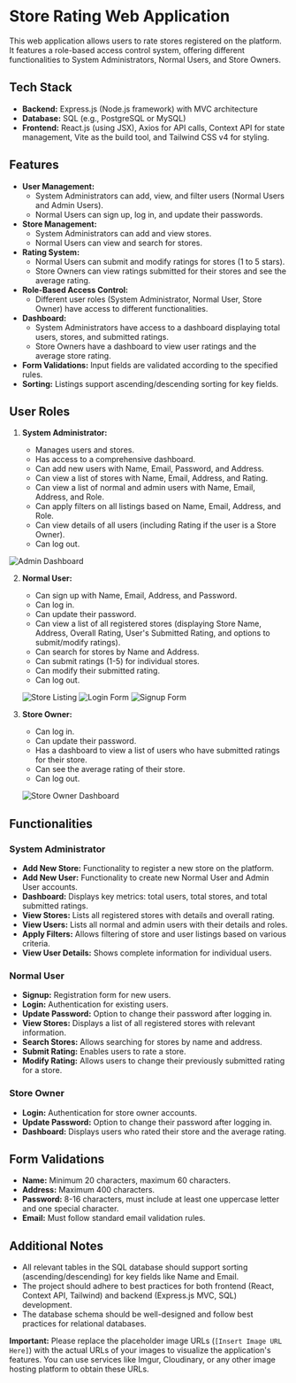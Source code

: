 # Store Rating Web Application

This web application allows users to rate stores registered on the platform. It features a role-based access control system, offering different functionalities to System Administrators, Normal Users, and Store Owners.

## Tech Stack

-   **Backend:** Express.js (Node.js framework) with MVC architecture
-   **Database:** SQL (e.g., PostgreSQL or MySQL)
-   **Frontend:** React.js (using JSX), Axios for API calls, Context API for state management, Vite as the build tool, and Tailwind CSS v4 for styling.

## Features

-   **User Management:**
    -   System Administrators can add, view, and filter users (Normal Users and Admin Users).
    -   Normal Users can sign up, log in, and update their passwords.
-   **Store Management:**
    -   System Administrators can add and view stores.
    -   Normal Users can view and search for stores.
-   **Rating System:**
    -   Normal Users can submit and modify ratings for stores (1 to 5 stars).
    -   Store Owners can view ratings submitted for their stores and see the average rating.
-   **Role-Based Access Control:**
    -   Different user roles (System Administrator, Normal User, Store Owner) have access to different functionalities.
-   **Dashboard:**
    -   System Administrators have access to a dashboard displaying total users, stores, and submitted ratings.
    -   Store Owners have a dashboard to view user ratings and the average store rating.
-   **Form Validations:** Input fields are validated according to the specified rules.
-   **Sorting:** Listings support ascending/descending sorting for key fields.

## User Roles

1.  **System Administrator:**

    -   Manages users and stores.
    -   Has access to a comprehensive dashboard.
    -   Can add new users with Name, Email, Password, and Address.
    -   Can view a list of stores with Name, Email, Address, and Rating.
    -   Can view a list of normal and admin users with Name, Email, Address, and Role.
    -   Can apply filters on all listings based on Name, Email, Address, and Role.
    -   Can view details of all users (including Rating if the user is a Store Owner).
    -   Can log out.

   ![Admin Dashboard](https://github.com/harshal20m/Store-Rating-App/blob/main/images/AdminDash.png?raw=true)


2.  **Normal User:**

    -   Can sign up with Name, Email, Address, and Password.
    -   Can log in.
    -   Can update their password.
    -   Can view a list of all registered stores (displaying Store Name, Address, Overall Rating, User's Submitted Rating, and options to submit/modify ratings).
    -   Can search for stores by Name and Address.
    -   Can submit ratings (1-5) for individual stores.
    -   Can modify their submitted rating.
    -   Can log out.

    ![Store Listing](https://github.com/harshal20m/Store-Rating-App/blob/main/images/StoreRatings.png?raw=true)
    ![Login Form](https://github.com/harshal20m/Store-Rating-App/blob/main/images/Login.png?raw=true)
    ![Signup Form](https://github.com/harshal20m/Store-Rating-App/blob/main/images/Register.png?raw=true)

4.  **Store Owner:**

    -   Can log in.
    -   Can update their password.
    -   Has a dashboard to view a list of users who have submitted ratings for their store.
    -   Can see the average rating of their store.
    -   Can log out.

    ![Store Owner Dashboard](https://github.com/harshal20m/Store-Rating-App/blob/main/images/StoreDash.png?raw=true)

## Functionalities

### System Administrator

-   **Add New Store:** Functionality to register a new store on the platform.
-   **Add New User:** Functionality to create new Normal User and Admin User accounts.
-   **Dashboard:** Displays key metrics: total users, total stores, and total submitted ratings.
-   **View Stores:** Lists all registered stores with details and overall rating.
-   **View Users:** Lists all normal and admin users with their details and roles.
-   **Apply Filters:** Allows filtering of store and user listings based on various criteria.
-   **View User Details:** Shows complete information for individual users.

### Normal User

-   **Signup:** Registration form for new users.
-   **Login:** Authentication for existing users.
-   **Update Password:** Option to change their password after logging in.
-   **View Stores:** Displays a list of all registered stores with relevant information.
-   **Search Stores:** Allows searching for stores by name and address.
-   **Submit Rating:** Enables users to rate a store.
-   **Modify Rating:** Allows users to change their previously submitted rating for a store.

### Store Owner

-   **Login:** Authentication for store owner accounts.
-   **Update Password:** Option to change their password after logging in.
-   **Dashboard:** Displays users who rated their store and the average rating.

## Form Validations

-   **Name:** Minimum 20 characters, maximum 60 characters.
-   **Address:** Maximum 400 characters.
-   **Password:** 8-16 characters, must include at least one uppercase letter and one special character.
-   **Email:** Must follow standard email validation rules.

## Additional Notes

-   All relevant tables in the SQL database should support sorting (ascending/descending) for key fields like Name and Email.
-   The project should adhere to best practices for both frontend (React, Context API, Tailwind) and backend (Express.js MVC, SQL) development.
-   The database schema should be well-designed and follow best practices for relational databases.

**Important:** Please replace the placeholder image URLs (`[Insert Image URL Here]`) with the actual URLs of your images to visualize the application's features. You can use services like Imgur, Cloudinary, or any other image hosting platform to obtain these URLs.
